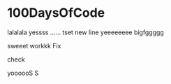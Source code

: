 # 100DaysOfCode

lalalala
yessss
......
tset
new line
yeeeeeeee
bigfggggg

sweeet
workkk
Fix


check


yoooooS
S
